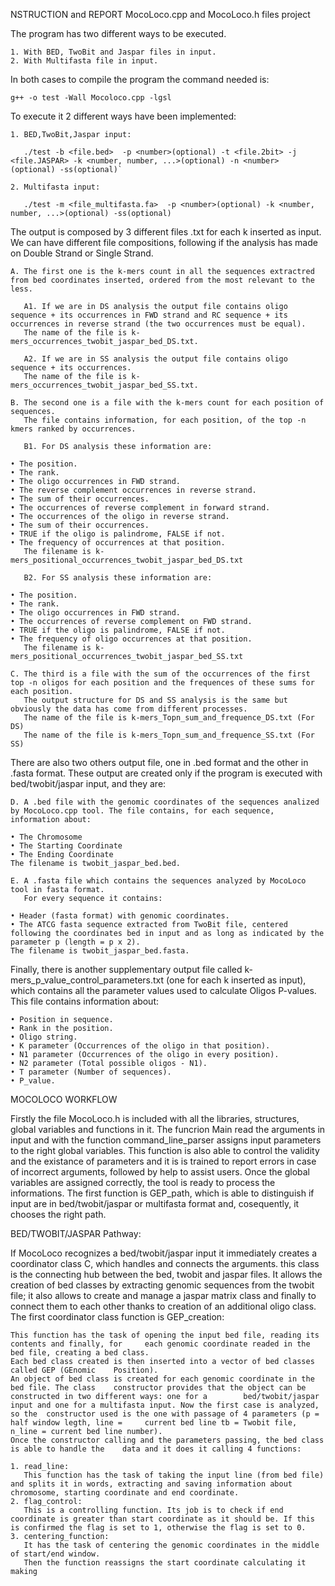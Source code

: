 NSTRUCTION and REPORT MocoLoco.cpp and MocoLoco.h files project

The program has two different ways to be executed.

    1. With BED, TwoBit and Jaspar files in input.
    2. With Multifasta file in input.

In both cases to compile the program the command needed is:

	g++ -o test -Wall Mocoloco.cpp -lgsl

To execute it 2 different ways have been implemented:

    1. BED,TwoBit,Jaspar input:
       
       ./test -b <file.bed>  -p <number>(optional) -t <file.2bit> -j <file.JASPAR> -k <number, number, ...>(optional) -n <number> (optional) -ss(optional)`

    2. Multifasta input:
       
       ./test -m <file_multifasta.fa>  -p <number>(optional) -k <number, number, ...>(optional) -ss(optional)

The output is composed by 3 different files .txt for each k inserted as input. We can have different file compositions, following if the analysis has made on Double Strand or Single Strand.
		
    A. The first one is the k-mers count in all the sequences extractred from bed coordinates inserted, ordered from the most relevant to the less.
       		
       A1. If we are in DS analysis the output file contains oligo sequence + its occurrences in FWD strand and RC sequence + its occurrences in reverse strand (the two occurrences must be equal).
       The name of the file is k-mers_occurrences_twobit_jaspar_bed_DS.txt.

       A2. If we are in SS analysis the output file contains oligo sequence + its occurrences.
       The name of the file is k-mers_occurrences_twobit_jaspar_bed_SS.txt.
       
    B. The second one is a file with the k-mers count for each position of sequences.
       The file contains information, for each position, of the top -n kmers ranked by occurrences. 
       
       B1. For DS analysis these information are:
       
    • The position.
    • The rank.
    • The oligo occurrences in FWD strand.
    • The reverse complement occurrences in reverse strand.
    • The sum of their occurrences.
    • The occurrences of reverse complement in forward strand.
    • The occurrences of the oligo in reverse strand.
    • The sum of their occurrences.
    • TRUE if the oligo is palindrome, FALSE if not.
    • The frequency of occurrences at that position.
       The filename is k-mers_positional_occurrences_twobit_jaspar_bed_DS.txt
       
       B2. For SS analysis these information are:
       
    • The position.
    • The rank.
    • The oligo occurrences in FWD strand.
    • The occurrences of reverse complement on FWD strand.
    • TRUE if the oligo is palindrome, FALSE if not.
    • The frequency of oligo occurrences at that position.
       The filename is k-mers_positional_occurrences_twobit_jaspar_bed_SS.txt
       	
    C. The third is a file with the sum of the occurrences of the first top -n oligos for each position and the frequences of these sums for each position.
       The output structure for DS and SS analysis is the same but obviously the data has come from different processes.
       The name of the file is k-mers_Topn_sum_and_frequence_DS.txt (For DS)
       The name of the file is k-mers_Topn_sum_and_frequence_SS.txt (For SS)
	
There are also two others output file, one in .bed format and the other in .fasta format.
These output are created only if the program is executed with bed/twobit/jaspar input, and they are:

    D. A .bed file with the genomic coordinates of the sequences analized by MocoLoco.cpp tool. The file contains, for each sequence, information about:

    • The Chromosome
    • The Starting Coordinate
    • The Ending Coordinate
	The filename is twobit_jaspar_bed.bed.

    E. A .fasta file which contains the sequences analyzed by MocoLoco tool in fasta format.
       For every sequence it contains:

    • Header (fasta format) with genomic coordinates.
    • The ATCG fasta sequence extracted from TwoBit file, centered following the coordinates bed in input and as long as indicated by the parameter p (length = p x 2).
	The filename is twobit_jaspar_bed.fasta.

Finally, there is another supplementary output file called k-mers_p_value_control_parameters.txt (one for each k inserted as input), which contains all the parameter values used to calculate Oligos P-values.
This file contains information about:
	
    • Position in sequence.
    • Rank in the position.
    • Oligo string.
    • K parameter (Occurrences of the oligo in that position).
    • N1 parameter (Occurrences of the oligo in every position).
    • N2 parameter (Total possible oligos - N1).
    • T parameter (Number of sequences).
    • P_value.

MOCOLOCO WORKFLOW

Firstly the file MocoLoco.h is included with all the libraries, structures, global variables and functions in it.
The funcrion Main read the arguments in input and with the function command_line_parser assigns input parameters to the right global variables. This function is also able to control the validity and the existance of parameters and it is is trained to report errors in case of incorrect arguments, followed by help to assist users.
Once the global variables are assigned correctly, the tool is ready to process the informations.
The first function is GEP_path, which is able to distinguish if input are in bed/twobit/jaspar or multifasta format and, cosequently, it chooses the right path.


BED/TWOBIT/JASPAR Pathway:

If MocoLoco recognizes a bed/twobit/jaspar input it immediately creates a coordinator class C, which handles and connects the arguments.
this class is the connecting hub between the bed, twobit and jaspar files. It allows the creation of bed classes by extracting genomic sequences from the twobit file; it also allows to create and manage a jaspar matrix class and finally to connect them to each other thanks to creation of an additional oligo class.
The first coordinator class function is GEP_creation:

	This function has the task of opening the input bed file, reading its contents and finally, for 	each genomic coordinate readed in the bed file, creating a bed class.
	Each bed class created is then inserted into a vector of bed classes called GEP (GEnomic 	Position).  
	An object of bed class is created for each genomic coordinate in the bed file. The class 	constructor provides that the object can be constructed in two different ways: one for a 		bed/twobit/jaspar input and one for a multifasta input. Now the first case is analyzed, so the 	constructor used is the one with passage of 4 parameters (p = half window legth, line = 	current bed line tb = Twobit file, n_line = current bed line number).
	Once the constructor calling and the parameters passing, the bed class is able to handle the 	data and it does it calling 4 functions:

    1. read_line:
       This function has the task of taking the input line (from bed file) and splits it in words, extracting and saving information about chromosome, starting coordinate and end coordinate.
    2. flag_control:
       This is a controlling function. Its job is to check if end coordinate is greater than start coordinate as it should be. If this is confirmed the flag is set to 1, otherwise the flag is set to 0.
    3. centering_function:
       It has the task of centering the genomic coordinates in the middle of start/end window.
       Then the function reassigns the start coordinate calculating it making 
       
